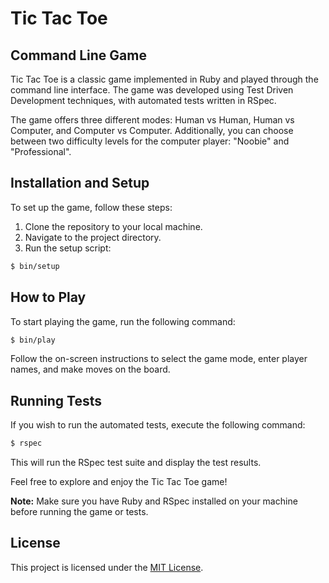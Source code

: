 # Tic Tac Toe

## Command Line Game

Tic Tac Toe is a classic game implemented in Ruby and played through the command line interface. The game was developed using Test Driven Development techniques, with automated tests written in RSpec.

The game offers three different modes: Human vs Human, Human vs Computer, and Computer vs Computer. Additionally, you can choose between two difficulty levels for the computer player: "Noobie" and "Professional".

## Installation and Setup

To set up the game, follow these steps:

1. Clone the repository to your local machine.
2. Navigate to the project directory.
3. Run the setup script:

```bash
$ bin/setup
```

## How to Play

To start playing the game, run the following command:

```bash
$ bin/play
```

Follow the on-screen instructions to select the game mode, enter player names, and make moves on the board.

## Running Tests

If you wish to run the automated tests, execute the following command:

```bash
$ rspec
```

This will run the RSpec test suite and display the test results.

Feel free to explore and enjoy the Tic Tac Toe game!

**Note:** Make sure you have Ruby and RSpec installed on your machine before running the game or tests.

## License

This project is licensed under the [MIT License](LICENSE).
